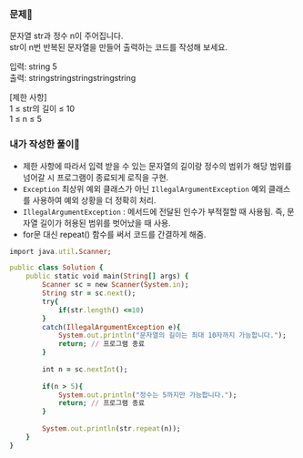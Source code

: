 ### 문제🧐
문자열 str과 정수 n이 주어집니다.  
str이 n번 반복된 문자열을 만들어 출력하는 코드를 작성해 보세요.  

입력: string 5  
출력: stringstringstringstringstring  

[제한 사항]  
1 ≤ str의 길이 ≤ 10  
1 ≤ n ≤ 5
### 내가 작성한 풀이📝
- 제한 사항에 따라서 입력 받을 수 있는 문자열의 길이랑 정수의 범위가 해당 범위를 넘어갈 시 프로그램이 종료되게 로직을 구현.
- `Exception` 최상위 예외 클래스가 아닌 `IllegalArgumentException` 예외 클래스를 사용하여 예외 상황을 더 정확히 처리.
- `IllegalArgumentException` : 메서드에 전달된 인수가 부적절할 때 사용됨. 즉, 문자열 길이가 허용된 범위를 벗어났을 때 사용.
- for문 대신 repeat() 함수를 써서 코드를 간결하게 해줌.

```ruby
import java.util.Scanner;

public class Solution {
    public static void main(String[] args) {
        Scanner sc = new Scanner(System.in);
        String str = sc.next();
        try{
            if(str.length() <=10)
        }
        catch(IllegalArgumentException e){
            System.out.println("문자열의 길이는 최대 10자까지 가능합니다.");
            return; // 프로그램 종료
        }
        
        int n = sc.nextInt();
        
        if(n > 5){
            System.out.println("정수는 5까지만 가능합니다.");
            return; // 프로그램 종료
        }
        
        System.out.println(str.repeat(n));
    }
}
```
